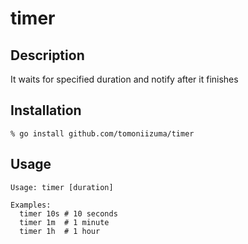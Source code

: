 # timer

## Description

It waits for specified duration and notify after it finishes

## Installation

    % go install github.com/tomoniizuma/timer

## Usage

```
Usage: timer [duration]

Examples:
  timer 10s # 10 seconds
  timer 1m  # 1 minute
  timer 1h  # 1 hour
```
